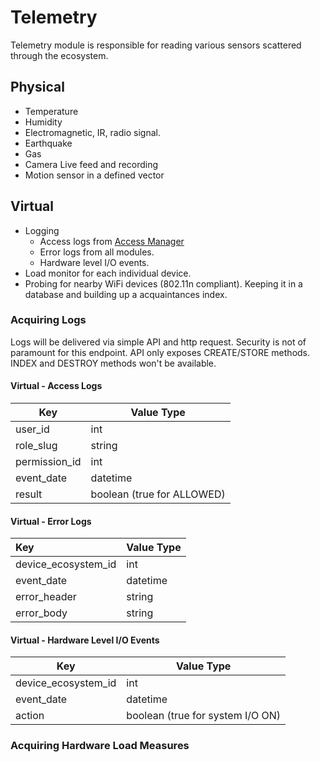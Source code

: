# Telemetry
Telemetry module is responsible for reading various sensors scattered through the ecosystem.  

## Physical

- Temperature
- Humidity
- Electromagnetic, IR, radio signal.
- Earthquake
- Gas
- Camera Live feed and recording
- Motion sensor in a defined vector

## Virtual
- Logging
  - Access logs from [Access Manager](/access-manager.md)
  - Error logs from all modules.
  - Hardware level I/O events.
- Load monitor for each individual device.
- Probing for nearby WiFi devices (802.11n compliant). Keeping it in a database and building up a acquaintances index. 

### Acquiring Logs
Logs will be delivered via simple API and http request. Security is not of paramount for this endpoint. API only exposes CREATE/STORE methods. INDEX and DESTROY methods won't be available.

#### Virtual - Access Logs
| Key           | Value Type                 |
|---------------|----------------------------|
| user_id       | int                        |
| role_slug     | string                     |
| permission_id | int                        |
| event_date    | datetime                   |
| result        | boolean (true for ALLOWED) |


#### Virtual - Error Logs

| Key           | Value Type    |
|:------------- |:------------- |
| device_ecosystem_id      | int |
| event_date      | datetime      |
| error_header | string      |
| error_body | string      |

#### Virtual - Hardware Level I/O Events
| Key                 | Value Type                       |
|---------------------|----------------------------------|
| device_ecosystem_id | int                              |
| event_date          | datetime                         |
| action              | boolean (true for system I/O ON) |

### Acquiring Hardware Load Measures


